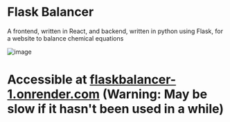 # Flask Balancer
A frontend, written in React, and backend, written in python using Flask, for a website to balance chemical equations

![image](https://github.com/user-attachments/assets/f8fd31dc-4c9a-493b-be7d-e2636c5b6f97)


# Accessible at [flaskbalancer-1.onrender.com](https://flaskbalancer-1.onrender.com/) (Warning: May be slow if it hasn't been used in a while)
